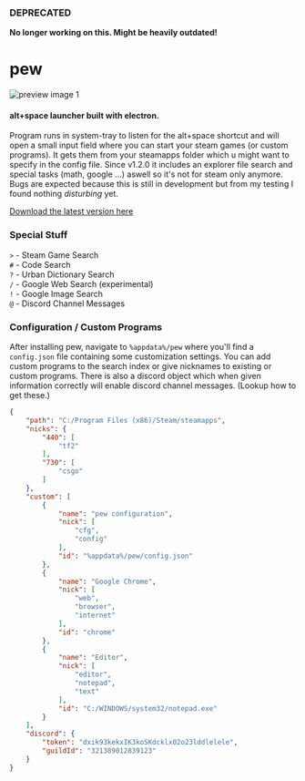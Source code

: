 ### DEPRECATED
**No longer working on this. Might be heavily outdated!**


# pew
![preview image 1](https://b.catgirlsare.sexy/i6Hz.png)

#### alt+space launcher built with electron.

Program runs in system-tray to listen for the alt+space shortcut and will open a small input field where you can start your steam games (or custom programs). It gets them from your steamapps folder which u might want to specify in the config file. Since v1.2.0 it includes an explorer file search and special tasks (math, google ...) aswell so it's not for steam only anymore. Bugs are expected because this is still in development but from my testing I found nothing *disturbing* yet. 

[Download the latest version here](https://github.com/bakapear/pew/releases)

### Special Stuff
`>` - Steam Game Search <br>
`#` - Code Search <br>
`?` - Urban Dictionary Search <br>
`/` - Google Web Search (experimental) <br>
`!` - Google Image Search <br>
`@` - Discord Channel Messages <br>

### Configuration / Custom Programs

After installing pew, navigate to `%appdata%/pew` where you'll find a `config.json` file containing some customization settings.
You can add custom programs to the search index or give nicknames to existing or custom programs. There is also a discord object which when given information correctly will enable discord channel messages. (Lookup how to get these.)
```json
{
    "path": "C:/Program Files (x86)/Steam/steamapps",
    "nicks": {
        "440": [
            "tf2"
        ],
        "730": [
            "csgo"
        ]
    },
    "custom": [
        {
            "name": "pew configuration",
            "nick": [
                "cfg",
                "config"
            ],
            "id": "%appdata%/pew/config.json"
        },
        {
            "name": "Google Chrome",
            "nick": [
                "web",
                "browser",
                "internet"
            ],
            "id": "chrome"
        },
        {
            "name": "Editor",
            "nick": [
                "editor",
                "notepad",
                "text"
            ],
            "id": "C:/WINDOWS/system32/notepad.exe"
        }
    ],
    "discord": {
        "token": "dxik93kekxIK3koSKdcklx02o23lddlelele",
        "guildId": "321389012839123"
    }
}
```
